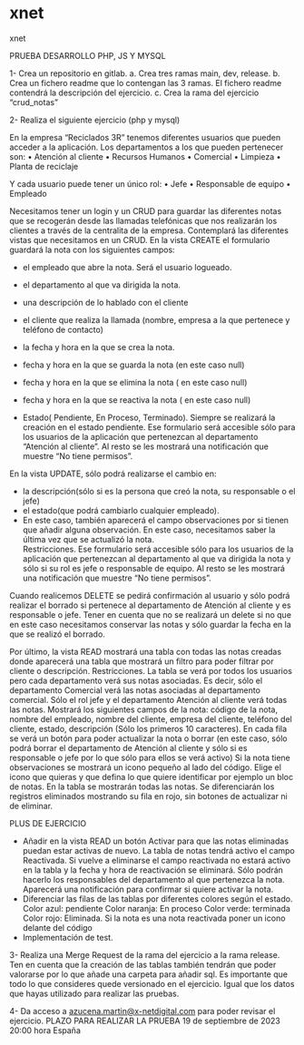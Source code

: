 # xnet
xnet

PRUEBA DESARROLLO PHP, JS Y MYSQL

1-	Crea un repositorio en gitlab. 
a.	Crea tres ramas main, dev, release. 
b.	Crea un fichero readme que lo contengan las 3 ramas. El fichero readme contendrá la descripción del ejercicio. 
c.	Crea la rama del ejercicio “crud_notas”

2-	Realiza el siguiente ejercicio (php y mysql)

En la empresa “Reciclados 3R” tenemos diferentes usuarios que pueden acceder a la aplicación. Los departamentos a los que pueden pertenecer son: 
•	Atención al cliente
•	Recursos Humanos
•	Comercial
•	Limpieza
•	Planta de reciclaje

Y cada usuario puede tener un único rol: 
•	Jefe 
•	Responsable de equipo
•	Empleado

Necesitamos tener un login y un CRUD para guardar las diferentes notas que se recogerán desde las llamadas telefónicas que nos realizarán los clientes a través de la centralita de la empresa. Contemplará las diferentes vistas que necesitamos en un CRUD. 
En la vista CREATE el formulario guardará la nota con los siguientes campos: 
- el empleado que abre la nota. Será el usuario logueado.
- el departamento al que va dirigida la nota.
- una descripción de lo hablado con el cliente
- el cliente que realiza la llamada (nombre, empresa a la que pertenece y teléfono de contacto)
- la fecha y hora en la que se crea la nota.
- fecha y hora en la que se guarda la nota (en este caso null)
- fecha y hora en la que se elimina la nota ( en este caso null)
- fecha y hora en la que se reactiva la nota ( en este caso null)

- Estado( Pendiente, En Proceso, Terminado). Siempre se realizará la creación en el estado pendiente. 
Ese formulario será accesible sólo para los usuarios de la aplicación que pertenezcan al departamento “Atención al cliente”. Al resto se les mostrará una notificación que muestre “No tiene permisos”.

En la vista UPDATE, sólo podrá realizarse el cambio en: 
- la descripción(sólo si es la persona que creó la nota, su responsable o el jefe) 
- el estado(que podrá cambiarlo cualquier empleado). 
- En este caso, también aparecerá el campo observaciones por si tienen que añadir alguna observación. En este caso, necesitamos saber la última vez que se actualizó la nota.  
Restricciones. 
Ese formulario será accesible sólo para los usuarios de la aplicación que pertenezcan al departamento al que va dirigida la nota y sólo si su rol es jefe o responsable de equipo. Al resto se les mostrará una notificación que muestre “No tiene permisos”.

Cuando realicemos DELETE se pedirá confirmación al usuario y sólo podrá realizar el borrado si pertenece al departamento de Atención al cliente y es responsable o jefe. 
Tener en cuenta que no se realizará un delete si no que en este caso necesitamos conservar las notas y sólo guardar la fecha en la que se realizó el borrado.

Por último, la vista READ mostrará una tabla con todas las notas creadas donde aparecerá una tabla que mostrará un filtro para poder filtrar por cliente o descripción. Restricciones. 
La tabla se verá por todos los usuarios pero cada departamento verá sus notas asociadas. Es decir, sólo el departamento Comercial verá las notas asociadas al departamento comercial. Sólo el rol jefe y el departamento Atención al cliente verá todas las notas.
Mostrará los siguientes campos de la nota: código de la nota, nombre del empleado, nombre del cliente, empresa del cliente, teléfono del cliente, estado, descripción (Sólo los primeros 10 caracteres). En cada fila se verá un botón para poder actualizar la nota o borrar (en este caso,  sólo podrá borrar el departamento de Atención al cliente y sólo si es responsable o jefe por lo que sólo para ellos se verá activo) 
Si la nota tiene observaciones se mostrará un icono pequeño al lado del código. Elige el icono que quieras y que defina lo que quiere identificar por ejemplo un bloc de notas.
En la tabla se mostrarán todas las notas. Se diferenciarán los registros eliminados mostrando su fila en rojo, sin botones de actualizar ni de eliminar.


PLUS DE EJERCICIO 
-	Añadir en la vista READ un botón Activar para que las notas eliminadas puedan estar activas de nuevo. La tabla de notas tendrá activo el campo Reactivada. Si vuelve a eliminarse el campo reactivada no estará activo en la tabla y la fecha y hora de reactivación se eliminará. Sólo podrán hacerlo los responsables del departamento al que pertenezca la nota. Aparecerá una notificación para confirmar si quiere activar la nota. 
-	Diferenciar las filas de las tablas por diferentes colores según el estado. 
Color azul: pendiente
Color naranja: En proceso
Color verde: terminada
Color rojo: Eliminada. 
Si la nota es una nota reactivada poner un icono delante del código
-	Implementación de test.


3-	Realiza una Merge Request de la rama del ejercicio a la rama release. 
Ten en cuenta que la creación de las tablas también tendrán que poder valorarse por lo que añade una carpeta para añadir sql. Es importante que todo lo que consideres quede versionado en el ejercicio. Igual que los datos que hayas utilizado para realizar las pruebas. 

4-	Da acceso a azucena.martin@x-netdigital.com para poder revisar el ejercicio. 
PLAZO PARA REALIZAR LA PRUEBA
19 de septiembre de 2023 20:00 hora España

